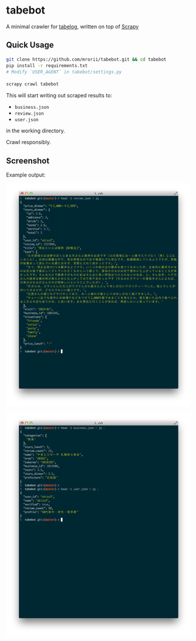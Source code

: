 # tabebot

A minimal crawler for [tabelog](http://tabelog.com/), written on top of [Scrapy](http://scrapy.org/)

## Quick Usage

```bash
git clone https://github.com/mrorii/tabebot.git && cd tabebot
pip install -r requirements.txt
# Modify `USER_AGENT` in tabebot/settings.py

scrapy crawl tabebot
```

This will start writing out scraped results to:

* `business.json`
* `review.json`
* `user.json`

in the working directory.

Crawl responsibly.

## Screenshot

Example output:

![](img/review.png)

![](img/business_and_user.png)
